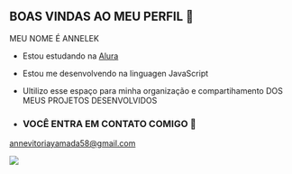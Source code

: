 ## BOAS VINDAS AO MEU PERFIL 💙

MEU NOME É ANNELEK
- Estou estudando na [Alura](https://www.alura.com.br)
- Estou me desenvolvendo na linguagen JavaScript
- Ultilizo esse espaço para minha organização e compartihamento DOS MEUS PROJETOS DESENVOLVIDOS

- ### VOCÊ ENTRA EM CONTATO COMIGO 📧

 annevitoriayamada58@gmail.com   

![](https://media1.tenor.com/m/5NT-RovZ_FoAAAAd/scooby-doo-scooby.gif) 

 
